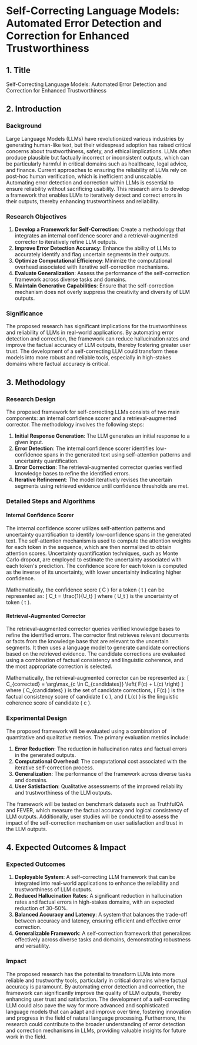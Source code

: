 # Self-Correcting Language Models: Automated Error Detection and Correction for Enhanced Trustworthiness

## 1. Title

Self-Correcting Language Models: Automated Error Detection and Correction for Enhanced Trustworthiness

## 2. Introduction

### Background

Large Language Models (LLMs) have revolutionized various industries by generating human-like text, but their widespread adoption has raised critical concerns about trustworthiness, safety, and ethical implications. LLMs often produce plausible but factually incorrect or inconsistent outputs, which can be particularly harmful in critical domains such as healthcare, legal advice, and finance. Current approaches to ensuring the reliability of LLMs rely on post-hoc human verification, which is inefficient and unscalable. Automating error detection and correction within LLMs is essential to ensure reliability without sacrificing usability. This research aims to develop a framework that enables LLMs to iteratively detect and correct errors in their outputs, thereby enhancing trustworthiness and reliability.

### Research Objectives

1. **Develop a Framework for Self-Correction**: Create a methodology that integrates an internal confidence scorer and a retrieval-augmented corrector to iteratively refine LLM outputs.
2. **Improve Error Detection Accuracy**: Enhance the ability of LLMs to accurately identify and flag uncertain segments in their outputs.
3. **Optimize Computational Efficiency**: Minimize the computational overhead associated with iterative self-correction mechanisms.
4. **Evaluate Generalization**: Assess the performance of the self-correction framework across diverse tasks and domains.
5. **Maintain Generative Capabilities**: Ensure that the self-correction mechanism does not overly suppress the creativity and diversity of LLM outputs.

### Significance

The proposed research has significant implications for the trustworthiness and reliability of LLMs in real-world applications. By automating error detection and correction, the framework can reduce hallucination rates and improve the factual accuracy of LLM outputs, thereby fostering greater user trust. The development of a self-correcting LLM could transform these models into more robust and reliable tools, especially in high-stakes domains where factual accuracy is critical.

## 3. Methodology

### Research Design

The proposed framework for self-correcting LLMs consists of two main components: an internal confidence scorer and a retrieval-augmented corrector. The methodology involves the following steps:

1. **Initial Response Generation**: The LLM generates an initial response to a given input.
2. **Error Detection**: The internal confidence scorer identifies low-confidence spans in the generated text using self-attention patterns and uncertainty quantification.
3. **Error Correction**: The retrieval-augmented corrector queries verified knowledge bases to refine the identified errors.
4. **Iterative Refinement**: The model iteratively revises the uncertain segments using retrieved evidence until confidence thresholds are met.

### Detailed Steps and Algorithms

#### Internal Confidence Scorer

The internal confidence scorer utilizes self-attention patterns and uncertainty quantification to identify low-confidence spans in the generated text. The self-attention mechanism is used to compute the attention weights for each token in the sequence, which are then normalized to obtain attention scores. Uncertainty quantification techniques, such as Monte Carlo dropout, are employed to estimate the uncertainty associated with each token's prediction. The confidence score for each token is computed as the inverse of its uncertainty, with lower uncertainty indicating higher confidence.

Mathematically, the confidence score \( C \) for a token \( t \) can be represented as:
\[ C_t = \frac{1}{U_t} \]
where \( U_t \) is the uncertainty of token \( t \).

#### Retrieval-Augmented Corrector

The retrieval-augmented corrector queries verified knowledge bases to refine the identified errors. The corrector first retrieves relevant documents or facts from the knowledge base that are relevant to the uncertain segments. It then uses a language model to generate candidate corrections based on the retrieved evidence. The candidate corrections are evaluated using a combination of factual consistency and linguistic coherence, and the most appropriate correction is selected.

Mathematically, the retrieval-augmented corrector can be represented as:
\[ C_{corrected} = \arg\max_{c \in C_{candidates}} \left( F(c) + L(c) \right) \]
where \( C_{candidates} \) is the set of candidate corrections, \( F(c) \) is the factual consistency score of candidate \( c \), and \( L(c) \) is the linguistic coherence score of candidate \( c \).

### Experimental Design

The proposed framework will be evaluated using a combination of quantitative and qualitative metrics. The primary evaluation metrics include:

1. **Error Reduction**: The reduction in hallucination rates and factual errors in the generated outputs.
2. **Computational Overhead**: The computational cost associated with the iterative self-correction process.
3. **Generalization**: The performance of the framework across diverse tasks and domains.
4. **User Satisfaction**: Qualitative assessments of the improved reliability and trustworthiness of the LLM outputs.

The framework will be tested on benchmark datasets such as TruthfulQA and FEVER, which measure the factual accuracy and logical consistency of LLM outputs. Additionally, user studies will be conducted to assess the impact of the self-correction mechanism on user satisfaction and trust in the LLM outputs.

## 4. Expected Outcomes & Impact

### Expected Outcomes

1. **Deployable System**: A self-correcting LLM framework that can be integrated into real-world applications to enhance the reliability and trustworthiness of LLM outputs.
2. **Reduced Hallucination Rates**: A significant reduction in hallucination rates and factual errors in high-stakes domains, with an expected reduction of 30–50%.
3. **Balanced Accuracy and Latency**: A system that balances the trade-off between accuracy and latency, ensuring efficient and effective error correction.
4. **Generalizable Framework**: A self-correction framework that generalizes effectively across diverse tasks and domains, demonstrating robustness and versatility.

### Impact

The proposed research has the potential to transform LLMs into more reliable and trustworthy tools, particularly in critical domains where factual accuracy is paramount. By automating error detection and correction, the framework can significantly improve the quality of LLM outputs, thereby enhancing user trust and satisfaction. The development of a self-correcting LLM could also pave the way for more advanced and sophisticated language models that can adapt and improve over time, fostering innovation and progress in the field of natural language processing. Furthermore, the research could contribute to the broader understanding of error detection and correction mechanisms in LLMs, providing valuable insights for future work in the field.